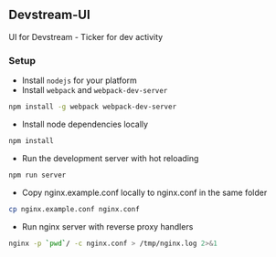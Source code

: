 ## Devstream-UI

UI for Devstream - Ticker for dev activity

### Setup
- Install `nodejs` for your platform
- Install `webpack` and `webpack-dev-server`
``` bash
npm install -g webpack webpack-dev-server
```
- Install node dependencies locally
``` bash
npm install
```
- Run the development server with hot reloading
``` bash
npm run server
```
- Copy nginx.example.conf locally to nginx.conf in the same folder
``` bash
cp nginx.example.conf nginx.conf
```
- Run nginx server with reverse proxy handlers
``` bash
nginx -p `pwd`/ -c nginx.conf > /tmp/nginx.log 2>&1
```
